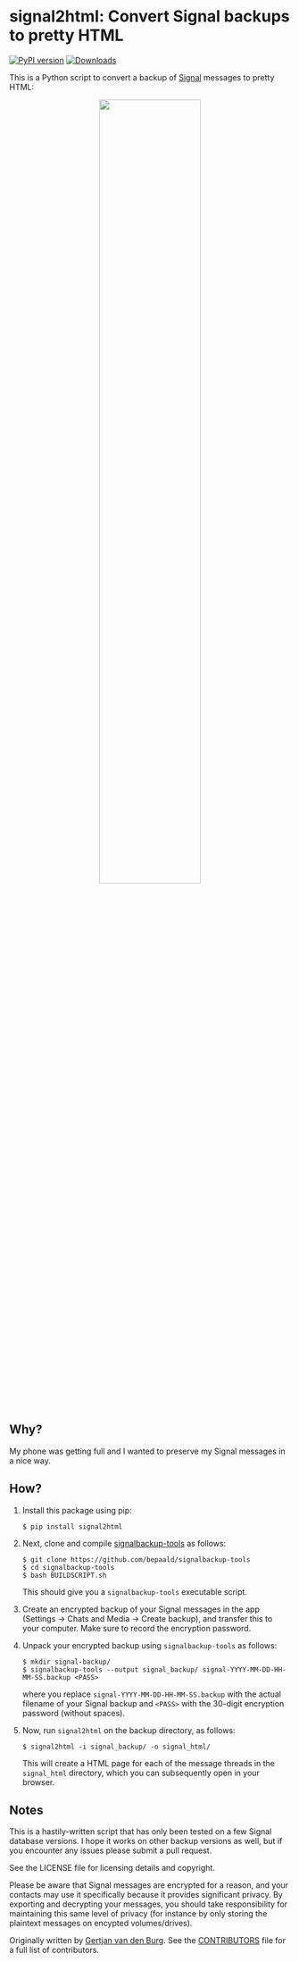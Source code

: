 # signal2html: Convert Signal backups to pretty HTML

[![PyPI version](https://badge.fury.io/py/signal2html.svg)](https://pypi.org/project/signal2html)
[![Downloads](https://pepy.tech/badge/signal2html)](https://pepy.tech/project/signal2html)

This is a Python script to convert a backup of [Signal](https://signal.org/) 
messages to pretty HTML:

<p align="center">
  <img width="60%" src="https://raw.githubusercontent.com/GjjvdBurg/signal2html/ea182b6ffc2a08da19f999016d5d47cd714ce17e/screenshot.png">
</p>

## Why?

My phone was getting full and I wanted to preserve my Signal messages in a 
nice way.

## How?

1. Install this package using pip:
   ```
   $ pip install signal2html
   ```

2. Next, clone and compile 
   [signalbackup-tools](https://github.com/bepaald/signalbackup-tools) as 
   follows:
   ```
   $ git clone https://github.com/bepaald/signalbackup-tools
   $ cd signalbackup-tools
   $ bash BUILDSCRIPT.sh
   ```
   This should give you a ``signalbackup-tools`` executable script.

3. Create an encrypted backup of your Signal messages in the app (Settings -> 
   Chats and Media -> Create backup), and transfer this to your computer. Make 
   sure to record the encryption password.

4. Unpack your encrypted backup using ``signalbackup-tools`` as follows:
   ```
   $ mkdir signal-backup/
   $ signalbackup-tools --output signal_backup/ signal-YYYY-MM-DD-HH-MM-SS.backup <PASS>
   ```
   where you replace ``signal-YYYY-MM-DD-HH-MM-SS.backup`` with the actual 
   filename of your Signal backup and ``<PASS>`` with the 30-digit encryption 
   password (without spaces).

5. Now, run ``signal2html`` on the backup directory, as follows:
   ```
   $ signal2html -i signal_backup/ -o signal_html/
   ```
   This will create a HTML page for each of the message threads in the 
   ``signal_html`` directory, which you can subsequently open in your browser. 

## Notes

This is a hastily-written script that has only been tested on a few Signal 
database versions. I hope it works on other backup versions as well, but if 
you encounter any issues please submit a pull request.

See the LICENSE file for licensing details and copyright.

Please be aware that Signal messages are encrypted for a reason, and your 
contacts may use it specifically because it provides significant privacy. By 
exporting and decrypting your messages, you should take responsibility for 
maintaining this same level of privacy (for instance by only storing the 
plaintext messages on encypted volumes/drives).

Originally written by [Gertjan van den Burg](https://gertjan.dev). See the 
[CONTRIBUTORS](./CONTRIBUTORS.md) file for a full list of contributors.
